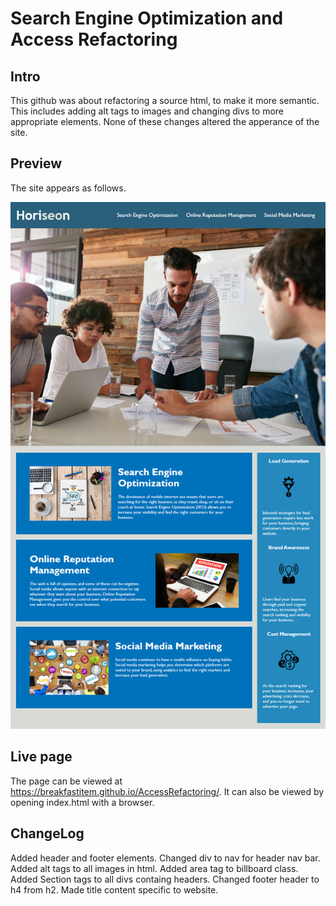 # Search Engine Optimization and Access Refactoring

## Intro
This github was about refactoring a source html, to make it more semantic. This includes adding alt tags to images and changing divs to more appropriate elements. None of these changes altered the apperance of the site.

## Preview
The site appears as follows.

![site-demo](./assets/images/site-preview.png)

## Live page

The page can be viewed at https://breakfastitem.github.io/AccessRefactoring/. It can also be viewed by opening index.html with a browser.

## ChangeLog
Added header and footer elements.
Changed div to nav for header nav bar.
Added alt tags to all images in html.
Added area tag to billboard class.
Added Section tags to all divs containg headers.
Changed footer header to h4 from h2.
Made title content specific to website.
